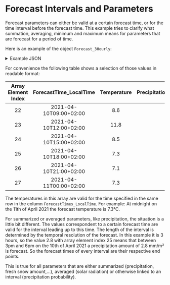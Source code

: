 # Forecast Intervals and Parameters

Forecast parameters can either be valid at a certain forecast time, or for the time interval before the forecast time. This example tries to clarify what summation, averaging, minimum and maximum means for parameters that are forecast for a period of time.

Here is an example of the object `Forecast_3Hourly`:

<details>
<summary>Example JSON</summary>
```json
{
    "ForecastTimes_LocalTime": [
        "2021-04-07T18:00+02:00",
        "2021-04-07T21:00+02:00",
        "2021-04-08T00:00+02:00",
        "2021-04-08T03:00+02:00",
        "2021-04-08T06:00+02:00",
        "2021-04-08T09:00+02:00",
        "2021-04-08T12:00+02:00",
        "2021-04-08T15:00+02:00",
        "2021-04-08T18:00+02:00",
        "2021-04-08T21:00+02:00",
        "2021-04-09T00:00+02:00",
        "2021-04-09T03:00+02:00",
        "2021-04-09T06:00+02:00",
        "2021-04-09T09:00+02:00",
        "2021-04-09T12:00+02:00",
        "2021-04-09T15:00+02:00",
        "2021-04-09T18:00+02:00",
        "2021-04-09T21:00+02:00",
        "2021-04-10T00:00+02:00",
        "2021-04-10T03:00+02:00",
        "2021-04-10T06:00+02:00",
        "2021-04-10T09:00+02:00",
        "2021-04-10T12:00+02:00",
        "2021-04-10T15:00+02:00",
        "2021-04-10T18:00+02:00",
        "2021-04-10T21:00+02:00",
        "2021-04-11T00:00+02:00",
        "2021-04-11T03:00+02:00",
        "2021-04-11T06:00+02:00",
        "2021-04-11T09:00+02:00",
        "2021-04-11T12:00+02:00",
        "2021-04-11T15:00+02:00"
    ],
    "Temperature": [
        6,
        2,
        1.5,
        1.3,
        0.8,
        5.6,
        8.9,
        10.1,
        8.8,
        3.1,
        2.4,
        1.9,
        2.3,
        6.1,
        8.4,
        9.8,
        7.8,
        6.1,
        5.8,
        7,
        6.7,
        8.6,
        11.8,
        8.5,
        7.3,
        7.1,
        7.3,
        7.5,
        7.8,
        8.2,
        9.3,
        9.5
    ],
    "PrecipitationTotal_3hourlySum": [
        0.4,
        0,
        0,
        0,
        0,
        0,
        0,
        0,
        0,
        0,
        0,
        0,
        0,
        0,
        0,
        0.1,
        0.1,
        0.1,
        0,
        0,
        0,
        0,
        0.1,
        1.1,
        2.8,
        1,
        0.7,
        0.4,
        0.5,
        1.9,
        1.8,
        0.8
    ]
}
```

</details>

For convenience the following table shows a selection of those values in readable format:

| Array Element Index | ForecastTime_LocalTime | Temperature | PrecipitationTotal_3hourlySum |
| :-----------------: | :--------------------: | :---------: | :---------------------------: |
|         22          | 2021-04-10T09:00+02:00 |     8.6     |               0               |
|         23          | 2021-04-10T12:00+02:00 |    11.8     |              0.1              |
|         24          | 2021-04-10T15:00+02:00 |     8.5     |              1.1              |
|         25          | 2021-04-10T18:00+02:00 |     7.3     |              2.8              |
|         26          | 2021-04-10T21:00+02:00 |     7.1     |               1               |
|         27          | 2021-04-11T00:00+02:00 |     7.3     |              0.7              |

The temperatures in this array are valid for the time specified in the same row in the column `ForecastTimes_LocalTime`. For example: At midnight on the 11th of April 2021 the forecast temperature is 7.3°C.

For summarized or averaged parameters, like precipitation, the situation is a little bit different. The values correspondent to a certain forecast time are valid for the interval leading up to this time. The length of the interval is determined by the temporal resolution of the forecast. In this example it is 3 hours, so the value 2.8 with array element index 25 means that between 3pm and 6pm on the 10th of April 2021 a precipitation amount of 2.8 mm/m² is forecast. So the forecast times of every interval are their respective end points.

This is true for all parameters that are either summarized (precipitation, fresh snow amount,...), averaged (solar radiation) or otherwise linked to an interval (precipitation probability).
